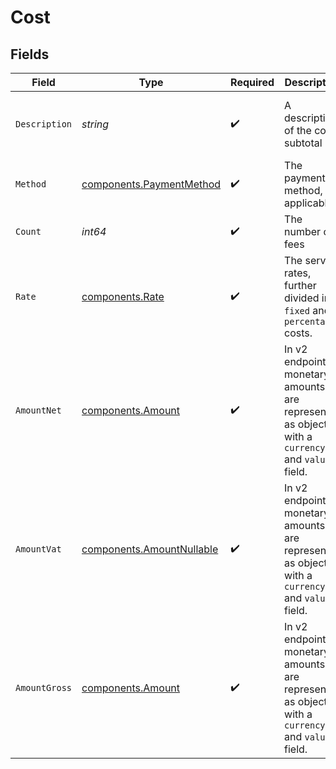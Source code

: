 # Cost


## Fields

| Field                                                                                             | Type                                                                                              | Required                                                                                          | Description                                                                                       | Example                                                                                           |
| ------------------------------------------------------------------------------------------------- | ------------------------------------------------------------------------------------------------- | ------------------------------------------------------------------------------------------------- | ------------------------------------------------------------------------------------------------- | ------------------------------------------------------------------------------------------------- |
| `Description`                                                                                     | *string*                                                                                          | :heavy_check_mark:                                                                                | A description of the cost subtotal                                                                | Credit card - Visa debit consumer domestic                                                        |
| `Method`                                                                                          | [components.PaymentMethod](../../models/components/paymentmethod.md)                              | :heavy_check_mark:                                                                                | The payment method, if applicable                                                                 | creditcard                                                                                        |
| `Count`                                                                                           | *int64*                                                                                           | :heavy_check_mark:                                                                                | The number of fees                                                                                | 10                                                                                                |
| `Rate`                                                                                            | [components.Rate](../../models/components/rate.md)                                                | :heavy_check_mark:                                                                                | The service rates, further divided into `fixed` and `percentage` costs.                           |                                                                                                   |
| `AmountNet`                                                                                       | [components.Amount](../../models/components/amount.md)                                            | :heavy_check_mark:                                                                                | In v2 endpoints, monetary amounts are represented as objects with a `currency` and `value` field. |                                                                                                   |
| `AmountVat`                                                                                       | [components.AmountNullable](../../models/components/amountnullable.md)                            | :heavy_check_mark:                                                                                | In v2 endpoints, monetary amounts are represented as objects with a `currency` and `value` field. |                                                                                                   |
| `AmountGross`                                                                                     | [components.Amount](../../models/components/amount.md)                                            | :heavy_check_mark:                                                                                | In v2 endpoints, monetary amounts are represented as objects with a `currency` and `value` field. |                                                                                                   |